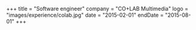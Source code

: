 +++
title = "Software engineer"
company = "CO+LAB Multimedia"
logo = "images/experience/colab.jpg"
date = "2015-02-01"
endDate = "2015-08-01"
+++

